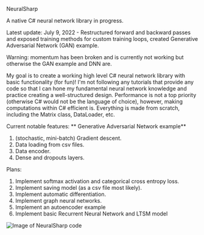 NeuralSharp

A native C# neural network library in progress.


Latest update: July 9, 2022 - Restructured forward and backward passes and exposed training methods for custom training loops, created Generative Adversarial Network (GAN) example.

Warning: momentum has been broken and is currently not working but otherwise the GAN example and DNN are.

My goal is to create a working high level C# neural network library with basic functionality (for fun)! I'm not following any tutorials that provide any code so that I can hone my fundamental neural network knowledge and practice creating a well-structured design.
Performance is not a top priority (otherwise C# would not be the language of choice), however, making computations within C# efficient is.
Everything is made from scratch, including the Matrix class, DataLoader, etc.

Current notable features:
** Generative Adversarial Network example**
1. (stochastic, mini-batch) Gradient descent.
2. Data loading from csv files.
3. Data encoder.
4. Dense and dropouts layers.

Plans:

1. Implement softmax activation and categorical cross entropy loss.
2. Implement saving model (as a csv file most likely).
3. Implement automatic differentiation.
4. Implement graph neural networks.
5. Implement an autoencoder example
6. Implement basic Recurrent Neural Network and LTSM model

![Image of NeuralSharp code](https://github.com/john-zhang-uoft/NeuralSharp/blob/main/NeuralSharp%20Picture.png)
